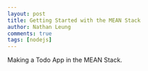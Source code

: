 ```yaml
---
layout: post
title: Getting Started with the MEAN Stack
author: Nathan Leung
comments: true
tags: [nodejs]
---
```

Making a Todo App in the MEAN Stack.
